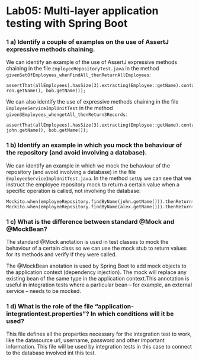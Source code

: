 # Lab05: Multi-layer application testing with Spring Boot

### **1 a)** Identify a couple of examples on the use of AssertJ expressive methods chaining.

We can identify an example of the use of AssertJ expressive methods chaining in the file `EmployeeRepositoryTest.java` in the method `givenSetOfEmployees_whenFindAll_thenReturnAllEmployees`:

```
assertThat(allEmployees).hasSize(3).extracting(Employee::getName).containsOnly(alex.getName(), ron.getName(), bob.getName());
```

We can also identify the use of expressive methods chaining in the file `EmployeeServiceImplUnitTest` in the method `given3Employees_whengetAll_thenReturn3Records`:

```
assertThat(allEmployees).hasSize(3).extracting(Employee::getName).contains(alex.getName(), john.getName(), bob.getName());
```

### **1 b)** Identify an example in which you mock the behaviour of the repository (and avoid involving a database).

We can identify an example in which we mock the behaviour of the repository (and avoid involving a database) in the file `EmployeeServiceImplUnitTest.java`. In the method `setUp` we can see that we instruct the employee repository mock to return a certain value when a specific operation is called, not involving the database:

```
Mockito.when(employeeRepository.findByName(john.getName())).thenReturn(john);
Mockito.when(employeeRepository.findByName(alex.getName())).thenReturn(alex);
```

### **1 c)** What is the difference between standard @Mock and @MockBean?

The standard @Mock anotation is used in test classes to mock the behaviour of a certain class so we can use the mock stub to return values for its methods and verify if they were called.

The @MockBean anotation is used by Spring Boot to add mock objects to the application context (dependency injection). The mock will replace any existing bean of the same type in the application context.This annotation is useful in integration tests where a particular bean – for example, an external service – needs to be mocked.

### **1 d)** What is the role of the file “application-integrationtest.properties”? In which conditions will it be used?

This file defines all the properties necessary for the integration test to work, like the datasource url, username, password and other important information. This file will be used by integration tests in this case to connect to the database involved int this test.
